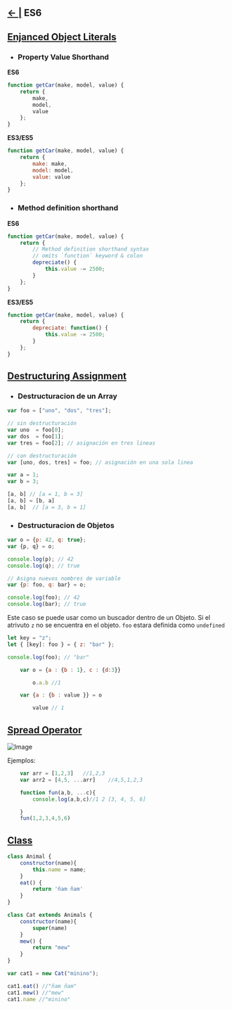 ## [← |](https://github.com/VGamezz19/skylab-curso/blob/dev/course/semana03/)   ES6

## [Enjanced Object Literals](http://www.benmvp.com/learning-es6-enhanced-object-literals/)

- ### Property Value Shorthand
**ES6**
```javascript
function getCar(make, model, value) {
	return {
		make,
		model,
		value
	};
}
```

**ES3/ES5**
```javascript
function getCar(make, model, value) {
	return {
		make: make,
		model: model,
		value: value
	};
}

```

- ### Method definition shorthand

**ES6**
```javascript
function getCar(make, model, value) {
	return {
		// Method definition shorthand syntax
		// omits `function` keyword & colon
		depreciate() {
			this.value -= 2500;
		}
	};
}
```
**ES3/ES5**
```javascript
function getCar(make, model, value) {
	return {
		depreciate: function() {
			this.value -= 2500;
		}
	};
}
```

## [Destructuring Assignment](https://developer.mozilla.org/es/docs/Web/JavaScript/Referencia/Operadores/Destructuring_assignment)

- ### Destructuracion de un Array

```javascript
var foo = ["uno", "dos", "tres"];

// sin destructuración
var uno  = foo[0];
var dos  = foo[1];
var tres = foo[2]; // asignación en tres lineas

// con destructuración
var [uno, dos, tres] = foo; // asignación en una sola linea
```

```javascript
var a = 1;
var b = 3;

[a, b] // [a = 1, b = 3]
[a, b] = [b, a]
[a, b]  // [a = 3, b = 1]

```

- ### Destructuracion de Objetos

```javascript
var o = {p: 42, q: true};
var {p, q} = o;

console.log(p); // 42
console.log(q); // true 

// Asigna nuevos nombres de variable
var {p: foo, q: bar} = o;

console.log(foo); // 42
console.log(bar); // true  
```

Este caso se puede usar como un buscador dentro de un Objeto. Si el atrivuto `z` no se encuentra en el objeto. `foo` estara definida como `undefined`
```javascript
let key = "z";
let { [key]: foo } = { z: "bar" };

console.log(foo); // "bar"
```

```javascript
    var o = {a : {b : 1}, c : {d:3}}

        o.a.b //1

    var {a : {b : value }} = o

        value // 1
```

## [Spread Operator](https://developer.mozilla.org/es/docs/Web/JavaScript/Referencia/Operadores/Spread_operator)

![Image](https://github.com/VGamezz19/skylab-curso/blob/dev/course/semana03/public/spread.png)


Ejemplos:
```javascript
    var arr = [1,2,3]   //1,2,3
    var arr2 = [4,5, ...arr]    //4,5,1,2,3

    function fun(a,b, ...c){
        console.log(a,b,c)//1 2 [3, 4, 5, 6]

    }
    fun(1,2,3,4,5,6)
```

## [Class](https://developer.mozilla.org/es/docs/Web/JavaScript/Referencia/Classes)

```javascript 
class Animal {
    constructor(name){
        this.name = name;
    }
    eat() {
        return 'ñam ñam'
    }
}

class Cat extends Animals {
    constructor(name){
        super(name)
    }
    mew() {
        return "mew"
    }
}

var cat1 = new Cat("minino");

cat1.eat() //"ñam ñam"
cat1.mew() //"mew"
cat1.name //"minino"
```